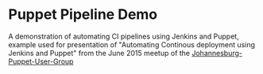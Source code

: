 # Puppet Pipeline Demo

A demonstration of automating CI pipelines using Jenkins and Puppet, example used for
presentation of "Automating Continous deployment using Jenkins and Puppet" from the
June 2015 meetup of the [Johannesburg-Puppet-User-Group](http://www.meetup.com/Johannesburg-Puppet-User-Group/events/222768313/)
